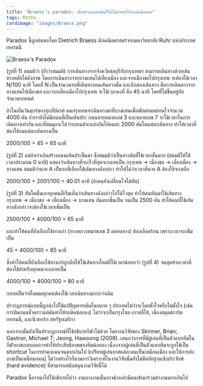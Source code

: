```yaml
---
title: "Braess's paradox: เมื่อสร้างถนนเพิ่มก็ไม่ได้ช่วยทำให้รถติดน้อยลง"
tags: Maths
cardimage: "images/Braess.png"
---
```


Paradox นี้ถูกค้นพบโดย Dietrich Braess นักคณิตศาสตร์จากมหาวิทยาลัย Ruhr แห่งประเทศเยอรมนี

![Braess's Paradox]({{site.baseurl}}/images/Braess.png)

(รูปที่ 1) สมมติว่า (ย้ำว่าสมมติ) การเดินทางจากจังหวัดชลบุรีกับกรุงเทพฯ สามารถเดินทางด้วยเส้นทางหลักได้ดังภาพ โดยการเดินทางจากบางแสนไปเลี่ยงเมือง และจากเมืองชลไปกรุงเทพ จะต้องใช้เวลา N/100 นาที โดยที่ N เป็นจำนวนรถที่เดินทางบนเส้นทางนั้น และอีกสองเส้นทาง คือการเดินทางจากบางแสนไปเมืองชล และจากเลี่ยงเมืองไปกรุงเทพ จะใช้เวลาคงที่ คือ 45 นาที โดยที่ไม่ขึ้นอยู่กับจำนวนรถยนต์

ถ้าในเย็นวันศุกร์ของทุกสัปดาห์ คนกรุงเทพจะเดินทางมาที่บางแสนเพื่อพักผ่อนหย่อนใจจำนวน 4000 คัน ถ้าเรายังไม่มีถนนที่เป็นเส้นประ ถนนสายหมายเลข 3 และหลายเลข 7 จะใช้เวลาในการเดินทางเท่ากัน และที่สมดุลจะได้ว่ารถยนต์จะแบ่งกันไปคนละ 2000 คันในแต่ละเส้นทาง ทำให้เวลาที่ต้องใช้บนแต่ละเส้นทางเป็น 

2000/100 + 45 = 65 นาที

(รูปที่ 2) แต่ถ้าเราเกิดสร้างถนนเส้นประขึ้นมา ซึ่งสมมติว่าเป็นทางลัดที่ใช้เวลาสั้นมาก (สมมติให้ใช้เวลาประมาณ 0 นาที) แสดงว่าเส้นทางที่จะเร็วที่สุดจะกลายเป็น กรุงเทพ -> เมืองชล -> เลี่ยงเมือง -> บางแสน สมมติว่านาย A เป็นรถที่เลือกใช้เส้นทางดังกล่าว ทำให้ได้ว่าเวลาที่นาย A ต้องใช้จะเหลือ

2000/100 + 2001/100 = 40.01 นาที (ถ้าคนยังเปลี่ยนใจไม่ทัน)

(รูปที่ 3) ทันใดนั้นเองทุกคนก็เริ่มเห็นว่าเส้นทางดังกล่าวไปได้ไวสุด ทำให้คนหันมาใช้เส้นทาง กรุงเทพ -> เมืองชล -> เลี่ยงเมือง -> บางแสน กันมากขึ้นเป็น จนเป็น 2500 คัน ทำให้คนที่ใช้เส้นทางดังกล่าวจะต้องใช้เวลาเพิ่มเป็น

2500/100 + 4000/100 = 65 นาที

และทำให้คนที่ยังเลือกใช้ทางเก่า (ทางหลวงหมายเลข 3 ตลอดทาง) ต้องเดือดร้อน เพราะเวลาจะเพิ่มเป็น

45 + 4000/100 = 85 นาที

ซึ่งทำให้คนที่ยังเลือกใช้ทางเก่าถูกบีบให้ใช้เส้นทางใหม่ที่ใช้เวลาน้อยกว่า (รูปที่ 4) จนสุดท้ายเวลาที่ต้องใช้สำหรับทุกคนจะกลายเป็น 

4000/100 + 4000/100 = 80 นาที

กลายเป็นว่าทั้งหมดทุกคนต้องใช้เวลาเดินทางมากกว่าเดิม

ปรากฏการณ์แบบนี้ถูกนำไปใช้แก้ปัญหารถติดในหลาย ๆ ประเทศไม่ว่าจะโดยตั้งใจหรือไม่ตั้งใจ (เช่น การปิดถนนชั่วคราวแต่ดันทำให้รถติดน้อยลง) ไม่ว่าจะเป็นกรุงโซล เกาหลีใต้, เมืองสตุตต์การ์ต เยอรมนี, และนิวยอร์ก สหรัฐอเมริกา

นอกจากนั้นยังเป็นปรากฏการณ์ที่ใช้อธิบายกีฬาได้ด้วย โดยงานวิจัยของ Skinner, Brian; Gastner, Michael T; Jeong, Hawoong (2009). เสนอว่าการที่มีผู้เล่นที่เป็นตัวแบกทีมในกีฬาบาสเกตบอลอาจทำให้ประสิทธิภาพของทีมน้อยลง เนื่องจากผู้เล่นที่เป็นตัวแบกทีมจะถูกใช้เป็น shortcut ในการทำคะแนนจนมากเกินไป (เปรียบผู้เล่นบาสแต่ละคนเป็นเหมือนเมือง และให้การส่งบาสเป็นเหมือนถนน) ไม่ว่าอย่างไรก็ตามการวิเคราะห์ในงานวิจัยนั้นยังไม่มีหลักฐานเชิงประจักษ์ (hard evidence) ที่สามารถสนับสนุนงานวิจัยนี้ได้

Paradox นี้อาจนำไปใช้อธิบายได้ว่า งานบางงานนั้นอาจช้าลงถ้ามีคนเข้ามาร่วมทำงานมากเกินไป
